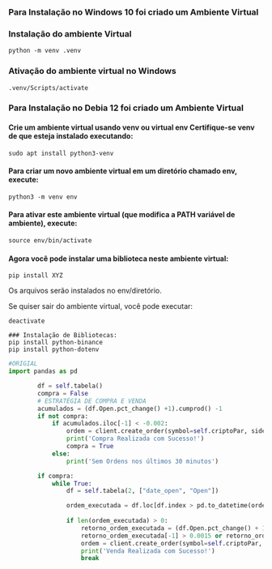 ### Para Instalação no Windows 10 foi criado um Ambiente Virtual

### Instalação do ambiente Virtual

```shell
python -m venv .venv
```


### Ativação do ambiente virtual no Windows

```shell
.venv/Scripts/activate
```

### Para Instalação no Debia 12 foi criado um Ambiente Virtual
 #### Crie um ambiente virtual usando venv ou virtual env Certifique-se venv de que esteja instalado executando:
```shell
sudo apt install python3-venv
```
#### Para criar um novo ambiente virtual em um **diretório chamado env**, execute:
```shell
python3 -m venv env
```
#### Para ativar este ambiente virtual (que modifica a PATH variável de ambiente), execute:
```shell
source env/bin/activate
```
#### Agora você pode instalar uma biblioteca neste ambiente virtual:
```shell
pip install XYZ
```
Os arquivos serão instalados no env/diretório.

Se quiser sair do ambiente virtual, você pode executar:
```shell
deactivate

### Instalação de Bibliotecas:
pip install python-binance
pip install python-dotenv
```

```py
#ORIGIAL
import pandas as pd

        df = self.tabela()
        compra = False
        # ESTRATÉGIA DE COMPRA E VENDA
        acumulados = (df.Open.pct_change() +1).cumprod() -1
        if not compra:
            if acumulados.iloc[-1] < -0.002:
                ordem = client.create_order(symbol=self.criptoPar, side='SIDE_BUY', type='ORDER_TYPE_MARKET', quantity=0.0001)
                print('Compra Realizada com Sucesso!')
                compra = True
            else:
                print('Sem Ordens nos últimos 30 minutos')

        if compra:
            while True:
                df = self.tabela(2, ["date_open", "Open"])

                ordem_executada = df.loc[df.index > pd.to_datetime(ordem['transactTime'], unit='ms')]
 
                if len(ordem_executada) > 0:
                    retorno_ordem_executada = (df.Open.pct_change() + 1).cumprod() -1
                    retorno_ordem_executada[-1] > 0.0015 or retorno_ordem_executada[-1] > -0.0015
                    ordem = client.create_order(symbol=self.criptoPar, side='SIDE_SELL', type='ORDER_TYPE_MARKET', quantity=0.0001)
                    print('Venda Realizada com Sucesso!')
                    break
```